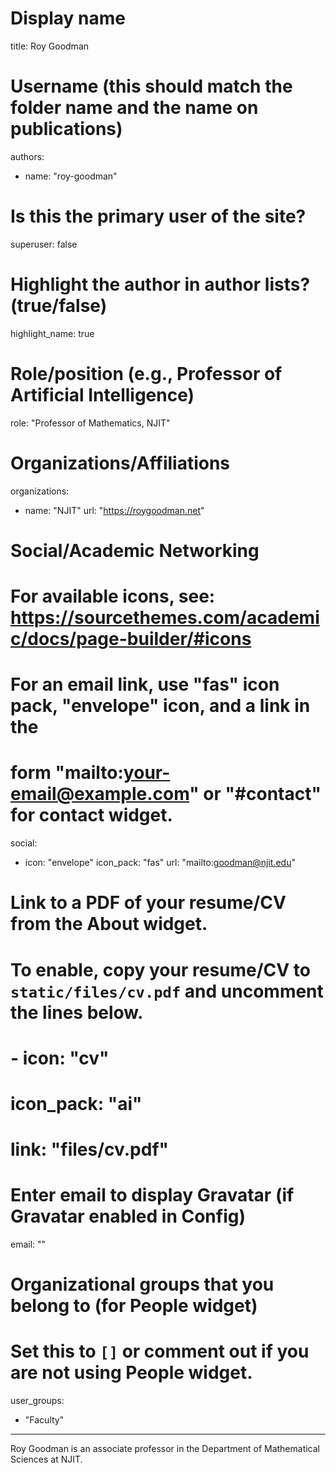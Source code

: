 # Display name
title: Roy Goodman

# Username (this should match the folder name and the name on publications)
authors:
  - name: "roy-goodman"

# Is this the primary user of the site?
superuser: false

# Highlight the author in author lists? (true/false)
highlight_name: true

# Role/position (e.g., Professor of Artificial Intelligence)
role: "Professor of Mathematics, NJIT"

# Organizations/Affiliations
organizations:
  - name: "NJIT"
    url: "https://roygoodman.net"
  
# Social/Academic Networking
# For available icons, see: https://sourcethemes.com/academic/docs/page-builder/#icons
# For an email link, use "fas" icon pack, "envelope" icon, and a link in the
# form "mailto:your-email@example.com" or "#contact" for contact widget.
social:
  - icon: "envelope"
    icon_pack: "fas"
    url: "mailto:goodman@njit.edu"

# Link to a PDF of your resume/CV from the About widget.
# To enable, copy your resume/CV to `static/files/cv.pdf` and uncomment the lines below.
# - icon: "cv"
#   icon_pack: "ai"
#   link: "files/cv.pdf"

# Enter email to display Gravatar (if Gravatar enabled in Config)
email: ""

# Organizational groups that you belong to (for People widget)
# Set this to `[]` or comment out if you are not using People widget.
user_groups:
  - "Faculty"
---

Roy Goodman is an associate professor in the Department of Mathematical Sciences at NJIT.
